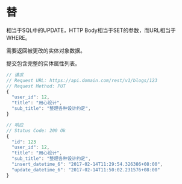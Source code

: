 # 替

相当于SQL中的UPDATE，HTTP Body相当于SET的参数，而URL相当于WHERE。

需要返回被更改的实体对象数据。

提交包含完整的实体属性列表。

```javascript
// 请求
// Request URL: https://api.domain.com/rest/v1/blogs/123
// Request Method: PUT
{
  "user_id": 12,
  "title": "用心设计",
  "sub_title": "整理各种设计约定",
}
```

```javascript
// 响应
// Status Code: 200 Ok
{
  "id": 123
  "user_id": 12,
  "title": "用心设计",
  "sub_title": "整理各种设计约定",
  "insert_datetime_6": "2017-02-14T11:29:54.326386+08:00",
  "update_datetime_6": "2017-02-14T11:50:02.231576+08:00"
}
```
